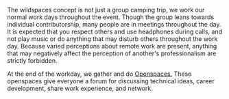 The wildspaces concept is not just a group camping trip, we work our normal work days throughout the event.  Though the group leans towards individual contributorship, many people are in meetings throughout the day. It is expected that you respect others and use headphones during calls, and not play music or do anything that may disturb others throughout the work day.  Because varied perceptions about remote work are present, anything that may negatively affect the perception of another's professionalism are strictly forbidden.


At the end of the workday, we gather and do [Openspaces.](https://devopsdays.org/open-space-format/)  These openspaces give everyone a forum for discussing technical ideas, career development, share work experience, and network.  